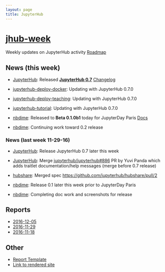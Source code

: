```yaml
---
layout: page
title: JupyterHub
---
```


# [jhub-week](https://github.com/willingc/jhub-week)

Weekly updates on JupyterHub activity [Roadmap](https://github.com/jupyter/roadmap/blob/master/jupyterhub.md)

## News (this week)

- [JupyterHub][]: Released [**JupyterHub 0.7**](https://github.com/jupyterhub/jupyterhub/releases/tag/0.7.0) [Changelog](https://jupyterhub.readthedocs.io/en/latest/changelog.html#)
- [jupyterhub-deploy-docker][]: Updating with JupyterHub 0.7.0
- [jupyterhub-deploy-teaching][]: Updating with JupyterHub 0.7.0
- [jupyterhub-tutorial][]: Updating with JupyterHub 0.7.0

- [nbdime][]: Released to **Beta 0.1.0b1** today for JupyterDay Paris [Docs](http://nbdime.readthedocs.io/en/latest/)
- [nbdime][]: Continuing work toward 0.2 release

### News (last week 11-29-16)

- [JupyterHub][]: Release JupyterHub 0.7 later this week
- [JupyterHub][]: Merge [jupyterhub/jupyterhub#886](https://github.com/jupyterhub/jupyterhub/pull/886)
  PR by Yuvi Panda which adds traitlet documentation/help messages (merge before 0.7 release)
- [hubshare][]: Merged spec https://github.com/jupyterhub/hubshare/pull/2

- [nbdime][]: Release 0.1 later this week prior to JupyterDay Paris
- [nbdime][]: Completing doc work and screenshots for release

## Reports

- [2016-12-05](https://github.com/willingc/jhub-week/blob/master/2016-12-05-jhub.md)
- [2016-11-29](https://github.com/willingc/jhub-week/blob/master/2016-11-29-jhub.md)
- [2016-11-18](https://github.com/willingc/jhub-week/blob/master/2016-11-18-jhub.md)

## Other

- [Report Template](https://github.com/willingc/jhub-week/blob/master/template-jhub.md)
- [Link to rendered site](https://willingc.github.io/jhub-week/index.html)

[JupyterHub]: https://github.com/jupyterhub/jupyterhub
[jupyterhub-deploy-docker]: https://github.com/jupyterhub/jupyterhub-deploy-docker
[jupyterhub-deploy-teaching]: https://github.com/jupyterhub/jupyterhub-deploy-teaching
[jupyterhub-tutorial]: https://github.com/jupyterhub/jupyterhub-tutorial
[nbdime]: https://github.com/jupyter/nbdime
[hubshare]: https://github.com/jupyterhub/hubshare
